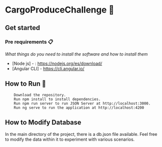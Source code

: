 # CargoProduceChallenge 🚀

## Get started

### Pre requirements 📋

_What things do you need to install the software and how to install them_

- [Node js] - : https://nodejs.org/es/download/
- [Angular CLI] - https://cli.angular.io/

## How to Run 🔧

```
    Download the repository.
    Run npm install to install dependencies.
    Run npm run server to run JSON Server at http://localhost:3000.
    Run ng serve to run the application at http://localhost:4200
```

## How to Modify Database
In the main directory of the project, there is a db.json file available. Feel free to modify the data within it to experiment with various scenarios.
